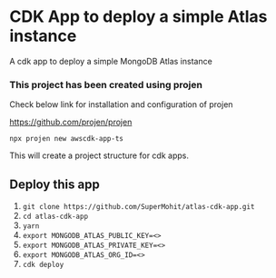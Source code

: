 # CDK App to deploy a simple Atlas instance
A cdk app to deploy a simple MongoDB Atlas instance

### This project has been created using projen
Check below link for installation and configuration of projen

https://github.com/projen/projen

`npx projen new awscdk-app-ts`

This will create a project structure for cdk apps. 

## Deploy this app

1. `git clone https://github.com/SuperMohit/atlas-cdk-app.git`
2. `cd atlas-cdk-app`
3. `yarn`
4. `export MONGODB_ATLAS_PUBLIC_KEY=<>`
5. `export MONGODB_ATLAS_PRIVATE_KEY=<>`
6. `export MONGODB_ATLAS_ORG_ID=<>`
7. `cdk deploy`
